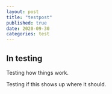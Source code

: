 ```yaml
---
layout: post
title: "testpost"
published: true
date: 2020-09-30
categories: test
---
```


## In testing

Testing how things work.

Testing if this shows up where it should.
